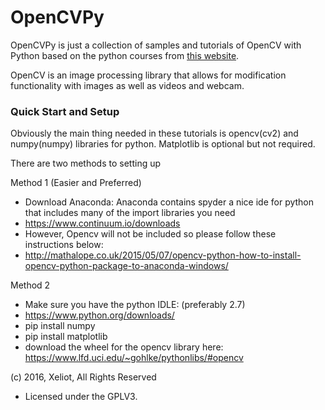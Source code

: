 # OpenCVPy
OpenCVPy is just a collection of samples and tutorials of OpenCV with Python based on the python courses from [this website](https://pythonprogramming.net/loading-images-python-opencv-tutorial/).

OpenCV is an image processing library that allows for modification functionality with images as well as videos and webcam.

### Quick Start and Setup

Obviously the main thing needed in these tutorials is opencv(cv2) and numpy(numpy) libraries for python.
Matplotlib is optional but not required.

There are two methods to setting up

Method 1 (Easier and Preferred)
- Download Anaconda: Anaconda contains spyder a nice ide for python that includes many of the import libraries you need
- https://www.continuum.io/downloads
- However, Opencv will not be included so please follow these instructions below:
- http://mathalope.co.uk/2015/05/07/opencv-python-how-to-install-opencv-python-package-to-anaconda-windows/

Method 2
- Make sure you have the python IDLE: (preferably 2.7)
- https://www.python.org/downloads/
- pip install numpy
- pip install matplotlib
- download the wheel for the opencv library here: https://www.lfd.uci.edu/~gohlke/pythonlibs/#opencv

(c) 2016, Xeliot, All Rights Reserved
- Licensed under the GPLV3.
